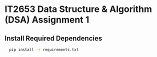 # IT2653 Data Structure & Algorithm (DSA) Assignment 1

## Install Required Dependencies

```bash
  pip install -r requirements.txt
```

